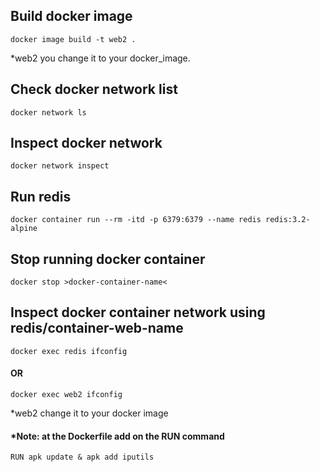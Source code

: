 ## Build docker image
```
docker image build -t web2 .
```
*web2 you change it to your docker_image.

## Check docker network list
```
docker network ls
```
## Inspect docker network
```
docker network inspect
```
## Run redis 
```
docker container run --rm -itd -p 6379:6379 --name redis redis:3.2-alpine
```

## Stop running docker container
```
docker stop >docker-container-name<
```

## Inspect docker container network using redis/container-web-name
```
docker exec redis ifconfig
``` 
#### OR
```
docker exec web2 ifconfig
```
*web2 change it to your docker image
#### *Note: at the Dockerfile add on the RUN command 
```
RUN apk update & apk add iputils
```

